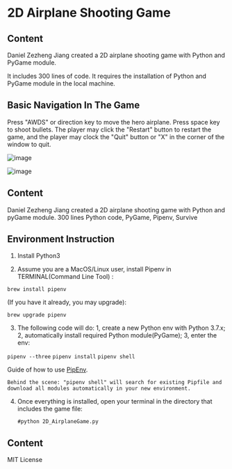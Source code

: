 # 2D Airplane Shooting Game

## Content

Daniel Zezheng Jiang created a 2D airplane shooting game with Python and PyGame module.

It includes 300 lines of code. It requires the installation of Python and PyGame module in the local machine.

## Basic Navigation In The Game 

Press "AWDS" or direction key to move the hero airplane. Press space key to shoot bullets. The player may click the "Restart" button to restart the game, and the player may clock the "Quit" button or "X" in the corner of the window to quit.

<!--

![Hero Airplane is shoting](screenshots/shooting.png?raw=true "Hero Airplane is shoting")

![End of The Game](screenshots/end.png?raw=true "End of The Game")

-->

![image](https://user-images.githubusercontent.com/35544956/67647936-403c2100-f8f1-11e9-9fbd-220de461124d.png?raw=true "Hero Airplane is shooting")

![image](https://user-images.githubusercontent.com/35544956/67647886-0d922880-f8f1-11e9-82fc-998f4c163a16.png?raw=true "End of The Game")

## Content 
Daniel Zezheng Jiang created a 2D airplane shooting game with Python and pyGame module.
300 lines Python code, PyGame, Pipenv, Survive


## Environment Instruction
1. Install Python3

2. Assume you are a MacOS/Linux user, install Pipenv in TERMINAL(Command Line Tool) :
  
  `brew install pipenv`
  
   (If you have it already, you may upgrade): 
  
  `brew upgrade pipenv`
  
3. The following code will do:
    1, create a new Python env with Python 3.7.x;
    2, automatically install required Python module(PyGame);
    3, enter the env:

  `pipenv --three`
  `pipenv install`
  `pipenv shell`
  
  Guide of how to use [PipEnv](https://realpython.com/pipenv-guide/#yes-i-need-to-distribute-my-code-as-a-package).

  
    Behind the scene: "pipenv shell" will search for existing Pipfile and download all modules automatically in your new environment.

4. Once everything is installed, open your terminal in the directory that includes the game file:
  
    ```
    #python 2D_AirplaneGame.py
    ```

## Content

MIT License